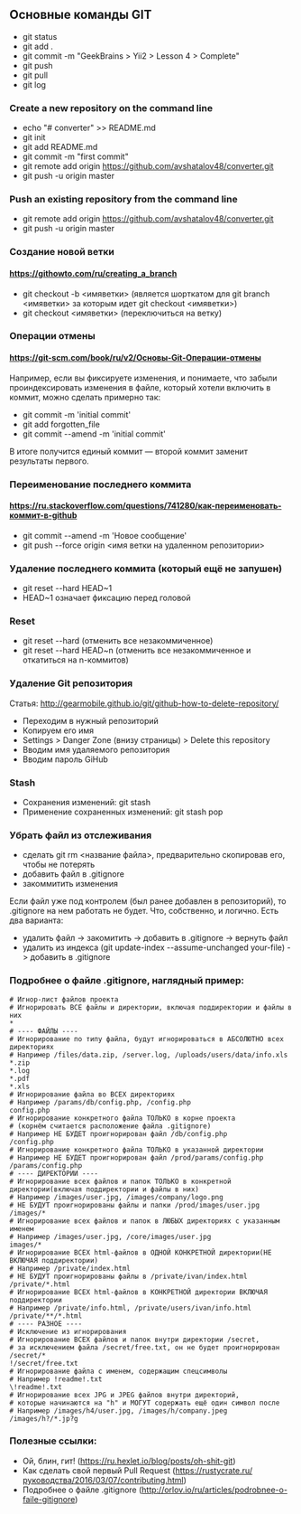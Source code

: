 ## Основные команды GIT

- git status
- git add .
- git commit -m "GeekBrains > Yii2 > Lesson 4 > Complete"
- git push
- git pull
- git log

### Create a new repository on the command line
- echo "# converter" >> README.md
- git init
- git add README.md
- git commit -m "first commit"
- git remote add origin https://github.com/avshatalov48/converter.git
- git push -u origin master

### Push an existing repository from the command line
- git remote add origin https://github.com/avshatalov48/converter.git
- git push -u origin master

### Создание новой ветки
#### https://githowto.com/ru/creating_a_branch
- git checkout -b <имяветки> (является шорткатом для git branch <имяветки> за которым идет  git checkout <имяветки>)
- git checkout <имяветки> (переключиться на ветку)

### Операции отмены
#### https://git-scm.com/book/ru/v2/Основы-Git-Операции-отмены
Например, если вы фиксируете изменения, и понимаете, что забыли проиндексировать изменения в файле, который хотели включить в коммит, можно сделать примерно так:

- git commit -m 'initial commit'
- git add forgotten_file
- git commit --amend -m 'initial commit'

В итоге получится единый коммит — второй коммит заменит результаты первого.

### Переименование последнего коммита
#### https://ru.stackoverflow.com/questions/741280/как-переименовать-коммит-в-github
- git commit --amend -m 'Новое сообщение'
- git push --force origin <имя ветки на удаленном репозитории>

### Удаление последнего коммита (который ещё не запушен)
- git reset --hard HEAD~1
- HEAD~1 означает фиксацию перед головой

### Reset
- git reset --hard (отменить все незакоммиченное)
- git reset --hard HEAD~n (отменить все незакоммиченное и откатиться на n-коммитов)

### Удаление Git репозитория
Статья: http://gearmobile.github.io/git/github-how-to-delete-repository/
- Переходим в нужный репозиторий
- Копируем его имя
- Settings > Danger Zone (внизу страницы) > Delete this repository
- Вводим имя удаляемого репозитория
- Вводим пароль GiHub

### Stash
- Сохранения изменений: git stash
- Применение сохраненных изменений: git stash pop

### Убрать файл из отслеживания
- сделать git rm <название файла>, предварительно скопировав его, чтобы не потерять
- добавить файл в .gitignore
- закоммитить изменения

Если файл уже под контролем (был ранее добавлен в репозиторий), то .gitignore на нем работать не будет. Что, собственно, и логично. Есть два варианта:
- удалить файл -> закомитить -> добавить в .gitignore -> вернуть файл
- удалить из индекса (git update-index --assume-unchanged your-file) -> добавить в .gitignore

### Подробнее о файле .gitignore, наглядный пример:
```
# Игнор-лист файлов проекта
# Игнорировать ВСЕ файлы и директории, включая поддиректории и файлы в них
*
# ---- ФАЙЛЫ ----
# Игнорирование по типу файла, будут игнорироваться в АБСОЛЮТНО всех директориях
# Например /files/data.zip, /server.log, /uploads/users/data/info.xls
*.zip
*.log
*.pdf
*.xls
# Игнорирование файла во ВСЕХ директориях
# Например /params/db/config.php, /config.php
config.php
# Игнорирование конкретного файла ТОЛЬКО в корне проекта
# (корнём считается расположение файла .gitignore)
# Например НЕ БУДЕТ проигнорирован файл /db/config.php
/config.php
# Игнорирование конкретного файла ТОЛЬКО в указанной директории
# Например НЕ БУДЕТ проигнорирован файл /prod/params/config.php
/params/config.php
# ---- ДИРЕКТОРИИ ----
# Игнорирование всех файлов и папок ТОЛЬКО в конкретной директории(включая поддиректории и файлы в них)
# Например /images/user.jpg, /images/company/logo.png
# НЕ БУДУТ проигнорированы файлы и папки /prod/images/user.jpg
/images/*
# Игнорирование всех файлов и папок в ЛЮБЫХ директориях с указанным именем
# Например /images/user.jpg, /core/images/user.jpg
images/*
# Игнорирование ВСЕХ html-файлов в ОДНОЙ КОНКРЕТНОЙ директории(НЕ ВКЛЮЧАЯ поддиректории)
# Например /private/index.html
# НЕ БУДУТ проигнорированы файлы в /private/ivan/index.html
/private/*.html
# Игнорирование ВСЕХ html-файлов в КОНКРЕТНОЙ директории ВКЛЮЧАЯ поддиректории
# Например /private/info.html, /private/users/ivan/info.html
/private/**/*.html
# ---- РАЗНОЕ ----
# Исключение из игнорирования
# Игнорирование ВСЕХ файлов и папок внутри директории /secret,
# за исключением файла /secret/free.txt, он не будет проигнорирован
/secret/*
!/secret/free.txt
# Игнорирование файла с именем, содержащим спецсимволы
# Например !readme!.txt
\!readme!.txt
# Игнорирование всех JPG и JPEG файлов внутри директорий,
# которые начинаются на "h" и МОГУТ содержать ещё один символ после
# Например /images/h4/user.jpg, /images/h/company.jpeg
/images/h?/*.jp?g
```

### Полезные ссылки:
- Ой, блин, гит! (https://ru.hexlet.io/blog/posts/oh-shit-git)
- Как сделать свой первый Pull Request (https://rustycrate.ru/руководства/2016/03/07/contributing.html)
- Подробнее о файле .gitignore (http://orlov.io/ru/articles/podrobnee-o-faile-gitignore)
